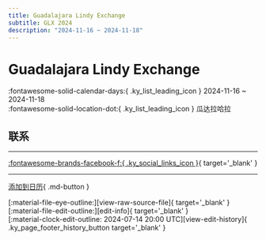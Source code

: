 ```yaml
---
title: Guadalajara Lindy Exchange
subtitle: GLX 2024
description: "2024-11-16 ~ 2024-11-18"
---
```


# Guadalajara Lindy Exchange 

:fontawesome-solid-calendar-days:{ .ky_list_leading_icon } 2024-11-16 ~ 2024-11-18  
:fontawesome-solid-location-dot:{ .ky_list_leading_icon } 瓜达拉哈拉  

## 联系


---

 [:fontawesome-brands-facebook-f:{ .ky_social_links_icon }](https://www.facebook.com/events/s/glx-guadalajara-lindy-exchange/972622607848177){ target='_blank' }

---

[添加到日历](https://swing.news/ics/zh-Hans/2024/mx/guadalajara-lindy-exchange-2024.ics){ .md-button }

<div class="ky_page_footer" markdown>
<div class="ky_page_footer_trailing" markdown="span">
[:material-file-eye-outline:][view-raw-source-file]{ target='_blank' }
[:material-file-edit-outline:][edit-info]{ target='_blank' }
</div>
<div class="ky_page_footer_leading" markdown="span">
[:material-clock-edit-outline: 2024-07-14 20:00 UTC][view-edit-history]{ .ky_page_footer_history_button target='_blank' }
</div>
</div>

[view-raw-source-file]: https://github.com/swingdance/events/blob/main/2024/mx/guadalajara-lindy-exchange-2024.json "查看原始源文件"
[edit-info]: https://github.com/swingdance/events/issues/new?assignees=&labels=update+event&projects=&template=03-update_entity.yml&title=%5B2024%2Fmx%5D%20Guadalajara%20Lindy%20Exchange&region=mx&year=2024&id=guadalajara-lindy-exchange-2024&name=Guadalajara%20Lindy%20Exchange&org_id= "编辑信息"

[view-edit-history]: https://github.com/swingdance/events/commits/main/2024/mx/guadalajara-lindy-exchange-2024.json "查看编辑历史"
